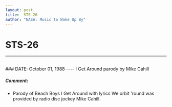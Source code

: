 ```yaml
---
layout: post
title:  STS-26
author: "NASA: Music to Wake Up By"
---
```


# STS-26
----
<br/>
### DATE: October 01, 1988
----
I Get Around parody by Mike Cahill

##### Comment:
* Parody of Beach Boys I Get Around with lyrics We orbit 'round was provided by radio disc jockey Mike Cahill.
